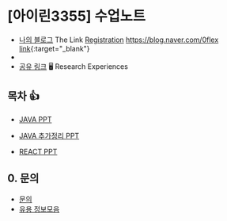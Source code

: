 # [아이린3355] 수업노트
- [나의 블로그](https://blog.naver.com/0flex?usp=drive_link)
The Link [Registration](https://blog.naver.com/0flex)
https://blog.naver.com/0flex
[link](https://blog.naver.com/0flex){:target="_blank"}
- 
- [공유 링크](https://docs.google.com/spreadsheets/d/1flnqSaVL5WnI76xwxW1Y9qtJ2w6WAgwS6xFecxf6_Kk/edit?usp=sharing?usp=drive_link)
🖥️ Research Experiences
## 목차  :+1:

- [JAVA PPT](https://docs.google.com/presentation/d/1nX5ynRyv7jJcdvafVACQUOJ1GUqke5oGOEZvzwifiCI/edit?usp=sharing?usp=drive_link)
- [JAVA 추가정리 PPT](https://docs.google.com/presentation/d/1ytVBn1NN9ugt-4_xGSFKtDqYuqE-nPWt4MoYOSt0Afc/edit?usp=sharing?usp=sharing?usp=drive_link)
  
- [REACT PPT](https://docs.google.com/presentation/d/1R-756BxJfx70CobjCbBN7xjmyy3sxAqsbaYMlyVKigc/edit?usp=sharing?usp=sharing?usp=drive_link)
  


## 0. 문의
- [문의](https://irine3355.github.io/11_mini_pj_1_quiz?usp=drive_link)
- [유용 정보모음](https://docs.google.com/spreadsheets/d/1flnqSaVL5WnI76xwxW1Y9qtJ2w6WAgwS6xFecxf6_Kk/edit?usp=sharing?usp=sharing?usp=drive_link)
